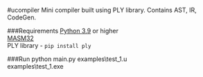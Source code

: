 #ucompiler
Mini compiler built using PLY library.
Contains AST, IR, CodeGen.

###Requirements
[Python 3.9](https://www.python.org/downloads/) or higher \
[MASM32](https://www.masm32.com/download.htm) \
PLY library - ```pip install ply```

###Run
python main.py examples\test_1.u\
examples\test_1.exe

